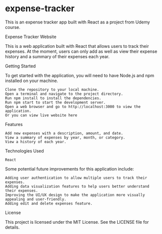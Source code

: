 # expense-tracker
This is an expense tracker app built with React as a project from Udemy course.

Expense Tracker Website

This is a web application built with React that allows users to track their expenses. At the moment, users can only add as well as view their expense history and a summary of their expenses each year.

Getting Started

To get started with the application, you will need to have Node.js and npm installed on your machine.

    Clone the repository to your local machine.
    Open a terminal and navigate to the project directory.
    Run npm install to install the dependencies.
    Run npm start to start the development server.
    Open a web browser and go to http://localhost:3000 to view the application.
    Or you can view live website here 

Features

    Add new expenses with a description, amount, and date.
    View a summary of expenses by year, month, or category.
    View a history of each year.

Technologies Used

    React

Some potential future improvements for this application include:

    Adding user authentication to allow multiple users to track their expenses.
    Adding data visualization features to help users better understand their expenses.
    Improving the UI/UX design to make the application more visually appealing and user-friendly.
    Adding edit and delete expenses feature.

License

This project is licensed under the MIT License. See the LICENSE file for details.
